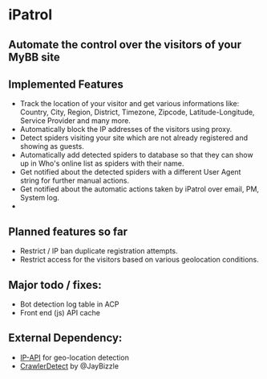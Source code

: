 # iPatrol
Automate the control over the visitors of your MyBB site
---

## Implemented Features
- Track the location of your visitor and get various informations like: Country, City, Region, District, Timezone, Zipcode, Latitude-Longitude, Service Provider and many more.
- Automatically block the IP addresses of the visitors using proxy.
- Detect spiders visiting your site which are not already registered and showing as guests.
- Automatically add detected spiders to database so that they can show up in Who's online list as spiders with their name.
- Get notified about the detected spiders with a different User Agent string for further manual actions.
- Get notified about the automatic actions taken by iPatrol over email, PM, System log.
- 
## Planned features so far
- Restrict / IP ban duplicate registration attempts.
- Restrict access for the visitors based on various geolocation conditions.

## Major todo / fixes:
- Bot detection log table in ACP
- Front end (js) API cache

## External Dependency:
- [IP-API](http://ip-api.com/) for geo-location detection
- [CrawlerDetect](https://github.com/JayBizzle/Crawler-Detect) by @JayBizzle